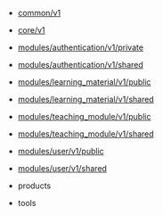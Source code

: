 - [common/v1](/common/v1/proto.common.v1)
- [core/v1](/core/v1/proto.core.v1)
- [modules/authentication/v1/private](/modules/authentication/v1/private/proto.modules.authentication.v1.private)
- [modules/authentication/v1/shared](/modules/authentication/v1/shared/proto.modules.authentication.v1.shared)
- [modules/learning_material/v1/public](/modules/learning_material/v1/public/proto.modules.learning_material.v1.public)
- [modules/learning_material/v1/shared](/modules/learning_material/v1/shared/proto.modules.learning_material.v1.shared)
- [modules/teaching_module/v1/public](/modules/teaching_module/v1/public/proto.modules.teaching_module.v1.public)
- [modules/teaching_module/v1/shared](/modules/teaching_module/v1/shared/proto.modules.teaching_module.v1.shared)
- [modules/user/v1/public](/modules/user/v1/public/proto.modules.user.v1.public)
- [modules/user/v1/shared](/modules/user/v1/shared/proto.modules.user.v1.shared)
- products


- tools

